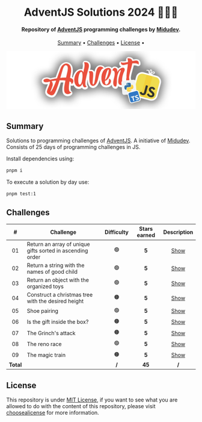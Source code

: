 <h1 align="center">
    AdventJS Solutions 2024 🎅🎄🎁
</h1>

<h4 align="center">
    Repository of <a href="https://adventjs.dev/" target="_blank">AdventJS<a> programming challenges by <a href="https://www.linkedin.com/in/midudev/" target="_blank">Midudev</a>.
</h4>

<p align="center">
    <a href="#----summary">Summary</a> •
    <a href="#----challenges">Challenges</a> •
    <a href="#----license">License</a> •
</p>

<p align="center">
    <img src="./.github/adventjs-logo.png" width="625">
</p>

<h2>
    Summary
</h2>

<p>
    Solutions to programming challenges of <a href="https://adventjs.dev/" target="_blank">AdventJS<a>. A initiative of <a href="https://www.linkedin.com/in/midudev/" target="_blank">Midudev</a>. Consists of 25 days of programming challenges in JS.
</p>

Install dependencies using:

```sh
pnpm i
```

To execute a solution by day use:

```sh
pnpm test:1
```

<h2>
    Challenges
</h2>

|     #     | Challenge                                                 | Difficulty | Stars earned |   Description   |
| :-------: | --------------------------------------------------------- | :--------: | :----------: | :-------------: |
|    01     | Return an array of unique gifts sorted in ascending order |     🟢     |    **5**     | [Show](./src/1) |
|    02     | Return a string with the names of good child              |     🟢     |    **5**     | [Show](./src/2) |
|    03     | Return an object with the organized toys                  |     🟢     |    **5**     | [Show](./src/3) |
|    04     | Construct a christmas tree with the desired height        |     🟠     |    **5**     | [Show](./src/4) |
|    05     | Shoe pairing                                              |     🟢     |    **5**     | [Show](./src/5) |
|    06     | Is the gift inside the box?                               |     🟠     |    **5**     | [Show](./src/6) |
|    07     | The Grinch's attack                                       |     🟠     |    **5**     | [Show](./src/7) |
|    08     | The reno race                                             |     🟢     |    **5**     | [Show](./src/8) |
|    09     | The magic train                                           |     🟠     |    **5**     | [Show](./src/9) |
| **Total** |                                                           |   **/**    |    **45**    |      **/**      |

<h2>
    License
</h2>
<p>
    This repository is under <a href="./LICENSE" target="_blank">MIT License</a>, if you want to see what you are allowed to do with the content of this repository, please visit <a href="https://choosealicense.com/licenses/" target="_blank">choosealicense</a> for more information.
</p>
